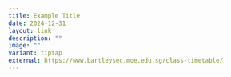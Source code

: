 ```yaml
---
title: Example Title
date: 2024-12-31
layout: link
description: ""
image: ""
variant: tiptap
external: https://www.bartleysec.moe.edu.sg/class-timetable/
---
```


